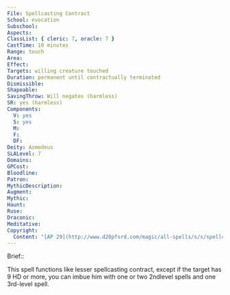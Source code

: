 ```yaml
---
File: Spellcasting Contract
School: evocation
Subschool: 
Aspects: 
ClassList: { cleric: 7, oracle: 7 }
CastTime: 10 minutes
Range: touch
Area: 
Effect: 
Targets: willing creature touched
Duration: permanent until contractually terminated
Dismissible: 
Shapeable: 
SavingThrow: Will negates (harmless)
SR: yes (harmless)
Components:
  V: yes
  S: yes
  M: 
  F: 
  DF: 
Deity: Asmodeus
SLALevel: 7
Domains: 
GPCost: 
Bloodline: 
Patron: 
MythicDescription: 
Augment: 
Mythic: 
Haunt: 
Ruse: 
Draconic: 
Meditative: 
Copyright:
  Content: "[AP 29](http://www.d20pfsrd.com/magic/all-spells/s/s/spellcasting-contract)"
---
```

Brief:: 

This spell functions like lesser spellcasting contract, except if the target has 9 HD or more, you can imbue him with one or two 2ndlevel spells and one 3rd-level spell.
